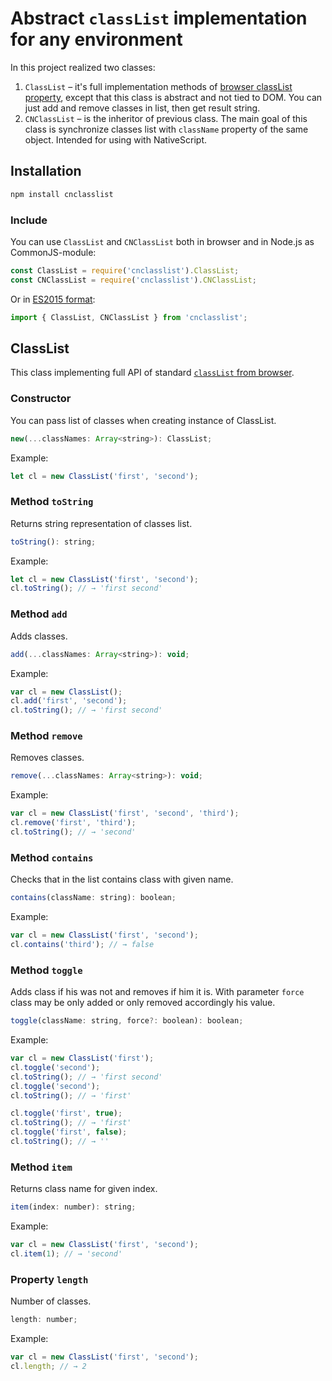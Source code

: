 # Abstract `classList` implementation for any environment

In this project realized two classes:
1. `ClassList` – it's full implementation methods of [browser classList property](http://www.w3schools.com/jsref/prop_element_classlist.asp), except that this class is abstract and not tied to DOM. You can just add and remove classes in list, then get result string.
2. `CNClassList` – is the inheritor of previous class. The main goal of this class is synchronize classes list with `className` property of the same object. Intended for using with NativeScript.

## Installation

```sh
npm install cnclasslist
```

### Include

You can use `ClassList` and `CNClassList` both in browser and in Node.js as CommonJS-module:

```js
const ClassList = require('cnclasslist').ClassList;
const CNClassList = require('cnclasslist').CNClassList;
```

Or in [ES2015 format](https://babeljs.io/docs/learn-es2015/#modules):
```js
import { ClassList, CNClassList } from 'cnclasslist';
```

## ClassList

This class implementing full API of standard [`classList` from browser](http://www.w3schools.com/jsref/prop_element_classlist.asp).

### Constructor

You can pass list of classes when creating instance of ClassList.

```js
new(...classNames: Array<string>): ClassList;
```

Example:

```js
let cl = new ClassList('first', 'second');
```

### Method `toString`

Returns string representation of classes list.

```js
toString(): string;
```

Example:

```js
let cl = new ClassList('first', 'second');
cl.toString(); // → 'first second'
```

### Method `add`

Adds classes.

```js
add(...classNames: Array<string>): void;
```

Example:

```js
var cl = new ClassList();
cl.add('first', 'second');
cl.toString(); // → 'first second'
```

### Method `remove`

Removes classes.

```js
remove(...classNames: Array<string>): void;
```

Example:

```js
var cl = new ClassList('first', 'second', 'third');
cl.remove('first', 'third');
cl.toString(); // → 'second'
```

### Method `contains`

Checks that in the list contains class with given name.

```js
contains(className: string): boolean;
```

Example:

```js
var cl = new ClassList('first', 'second');
cl.contains('third'); // → false
```

### Method `toggle`

Adds class if his was not and removes if him it is.
With parameter `force` class may be only added or only removed accordingly his value.

```js
toggle(className: string, force?: boolean): boolean;
```

Example:

```js
var cl = new ClassList('first');
cl.toggle('second');
cl.toString(); // → 'first second'
cl.toggle('second');
cl.toString(); // → 'first'

cl.toggle('first', true);
cl.toString(); // → 'first'
cl.toggle('first', false);
cl.toString(); // → ''
```

### Method `item`

Returns class name for given index.

```js
item(index: number): string;
```

Example:

```js
var cl = new ClassList('first', 'second');
cl.item(1); // → 'second'
```

### Property `length`

Number of classes.

```js
length: number;
```

Example:

```js
var cl = new ClassList('first', 'second');
cl.length; // → 2
```
